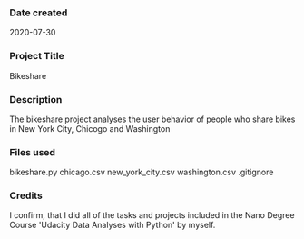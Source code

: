 ### Date created
2020-07-30

### Project Title
Bikeshare

### Description
The bikeshare project analyses the user behavior of people who share bikes in New York City, Chicogo and Washington

### Files used
bikeshare.py
chicago.csv
new_york_city.csv
washington.csv
.gitignore

### Credits
I confirm, that I did all of the tasks and projects included in the Nano Degree Course 'Udacity Data Analyses with Python' by myself.

